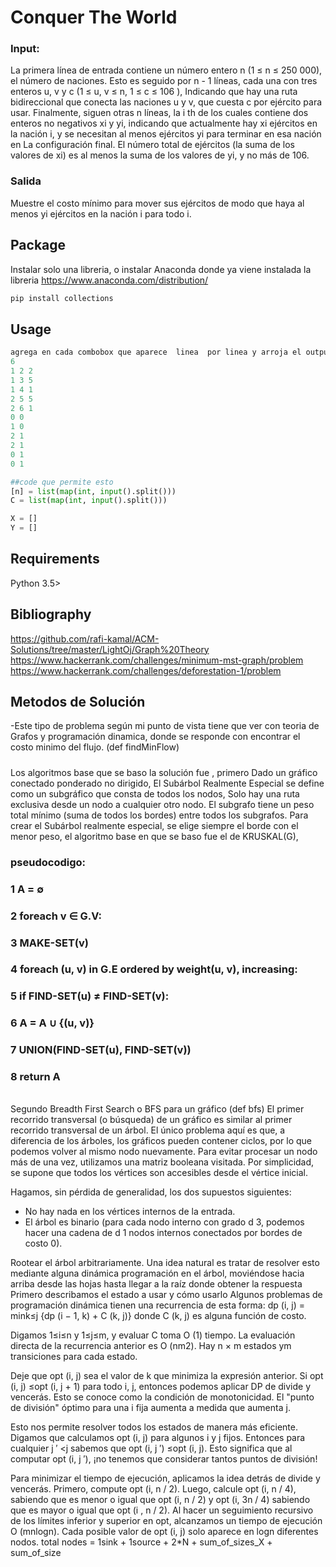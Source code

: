 # Conquer The World

### Input:
La primera línea de entrada contiene un número entero n (1 ≤ n ≤ 250 000), el número de naciones. Esto es seguido
por n - 1 líneas, cada una con tres enteros u, v y c (1 ≤ u, v ≤ n, 1 ≤ c ≤ 106
), Indicando que
hay una ruta bidireccional que conecta las naciones u y v, que cuesta c por ejército para usar.
Finalmente, siguen otras n líneas, la i
th de los cuales contiene dos enteros no negativos xi y yi, indicando
que actualmente hay xi ejércitos en la nación i, y se necesitan al menos ejércitos yi para terminar en esa nación en
La configuración final. El número total de ejércitos (la suma de los valores de xi) es al menos la suma de los
valores de yi, y no más de 106.
### Salida
Muestre el costo mínimo para mover sus ejércitos de modo que haya al menos yi ejércitos en la nación i para todo i.

## Package

Instalar solo una libreria, o instalar Anaconda donde ya viene instalada la libreria https://www.anaconda.com/distribution/

```bash
pip install collections
```

## Usage

```python
agrega en cada combobox que aparece  linea  por linea y arroja el output
6
1 2 2
1 3 5
1 4 1
2 5 5
2 6 1
0 0
1 0
2 1
2 1
0 1
0 1

##code que permite esto
[n] = list(map(int, input().split()))
C = list(map(int, input().split()))

X = []
Y = []
```

## Requirements
Python 3.5>

## Bibliography

https://github.com/rafi-kamal/ACM-Solutions/tree/master/LightOj/Graph%20Theory
https://www.hackerrank.com/challenges/minimum-mst-graph/problem
https://www.hackerrank.com/challenges/deforestation-1/problem


## Metodos de Solución
-Este tipo de problema según mi punto de vista tiene que ver con teoria de Grafos y programación dinamica, donde se responde con encontrar  el costo minimo del flujo.
(def findMinFlow)

#####
Los algoritmos base que se baso la solución fue , primero 
Dado un gráfico conectado ponderado no dirigido, El Subárbol Realmente Especial se define como un subgráfico que consta de todos los nodos, Solo hay una ruta exclusiva desde un nodo a cualquier otro nodo.
El subgrafo tiene un peso total mínimo (suma de todos los bordes) entre todos los subgrafos. Para crear el Subárbol realmente especial, se elige siempre el borde con el menor peso, el algoritmo base en que se baso fue el de  KRUSKAL(G), 

### pseudocodigo:
### 1 A = ∅
### 2 foreach v ∈ G.V:
### 3    MAKE-SET(v)
### 4 foreach (u, v) in G.E ordered by weight(u, v), increasing:
### 5    if FIND-SET(u) ≠ FIND-SET(v):
### 6       A = A ∪ {(u, v)}
### 7       UNION(FIND-SET(u), FIND-SET(v))
### 8 return A
######

Segundo Breadth First Search o BFS para un gráfico (def bfs)
El primer recorrido transversal (o búsqueda) de un gráfico es similar al primer recorrido transversal de un árbol. El único problema aquí es que, a diferencia de los árboles, los gráficos pueden contener ciclos, por lo que podemos volver al mismo nodo nuevamente. Para evitar procesar un nodo más de una vez, utilizamos una matriz booleana visitada. Por simplicidad, se supone que todos los vértices son accesibles desde el vértice inicial.


Hagamos, sin pérdida de generalidad, los dos supuestos siguientes:
- No hay nada en los vértices internos de la entrada.
- El árbol es binario (para cada nodo interno con grado d 3, podemos hacer una cadena de
d    1 nodos internos conectados por bordes de costo 0).

Rootear el árbol arbitrariamente. Una idea natural es tratar de resolver esto mediante alguna  dinámica
programación en el árbol, moviéndose hacia arriba desde las hojas hasta llegar a la raíz donde
obtener la respuesta 
Primero describamos el estado a usar y cómo usarlo
Algunos problemas de programación dinámica tienen una recurrencia de esta forma:
dp (i, j) = mink≤j {dp (i − 1, k) + C (k, j)}
donde C (k, j) es alguna función de costo.

Digamos 1≤i≤n y 1≤j≤m, y evaluar C toma O (1) tiempo. La evaluación directa de la recurrencia anterior es O (nm2). Hay n × m estados ym transiciones para cada estado.

Deje que opt (i, j) sea el valor de k que minimiza la expresión anterior. Si opt (i, j) ≤opt (i, j + 1) para todo i, j, entonces podemos aplicar DP de divide y vencerás. Esto se conoce como la condición de monotonicidad. El "punto de división" óptimo para una i fija aumenta a medida que aumenta j.

Esto nos permite resolver todos los estados de manera más eficiente. Digamos que calculamos opt (i, j) para algunos i y j fijos. Entonces para cualquier j ′ <j sabemos que opt (i, j ′) ≤opt (i, j). Esto significa que al computar opt (i, j ′), ¡no tenemos que considerar tantos puntos de división!

Para minimizar el tiempo de ejecución, aplicamos la idea detrás de divide y vencerás. Primero, compute opt (i, n / 2). Luego, calcule opt (i, n / 4), sabiendo que es menor o igual que opt (i, n / 2) y opt (i, 3n / 4) sabiendo que es mayor o igual que opt (i , n / 2). Al hacer un seguimiento recursivo de los límites inferior y superior en opt, alcanzamos un tiempo de ejecución O (mnlogn). Cada posible valor de opt (i, j) solo aparece en logn diferentes nodos.
total nodes = 1sink + 1source + 2*N + sum_of_sizes_X + sum_of_size
